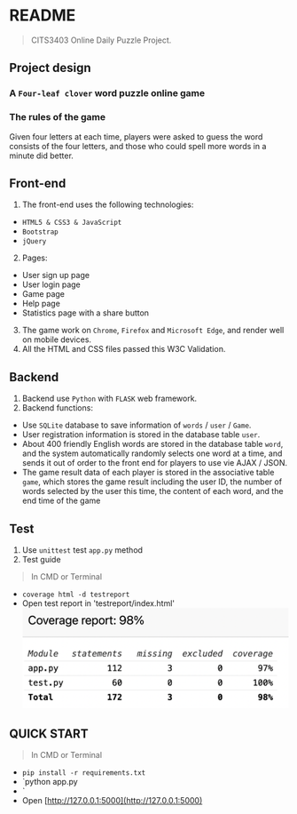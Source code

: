# README

> CITS3403 Online Daily Puzzle Project.

## Project design

### A `Four-leaf clover` word puzzle online game

### The rules of the game

Given four letters at each time, players were asked to guess the  word consists of the four letters, and those who could spell more words in a minute did better.

## Front-end
1. The front-end uses the following technologies:
- `HTML5 & CSS3 & JavaScript`
- `Bootstrap`
- `jQuery`
2. Pages:
- User sign up page
- User login page
- Game page
- Help page
- Statistics page with a share button
3. The game work on `Chrome`, `Firefox` and `Microsoft Edge`, and render well on mobile devices.
4. All the HTML and CSS files passed this W3C Validation.

## Backend
1. Backend use `Python` with `FLASK` web framework.
2. Backend functions:
- Use `SQLite` database to save information of `words` / `user` / `Game`.
- User registration information is stored in the database table `user`.
- About 400 friendly English words are stored in the database table `word`, and the system automatically randomly selects one word at a time, and sends it out of order to the front end for players to use vie AJAX / JSON. 
- The game result data of each player is stored in the associative table `game`, which stores the game result including the user ID, the number of words selected by the user this time, the content of each word, and the end time of the game

## Test
1. Use `unittest` test `app.py` method
2. Test guide
> In CMD or Terminal
- `coverage html -d testreport`
- Open test report in 'testreport/index.html'
![](test.png)

## QUICK START
> In CMD or Terminal
- `pip install -r requirements.txt`
- `python app.py
- `
- Open [http://127.0.0.1:5000](http://127.0.0.1:5000)
